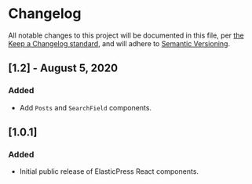 # Changelog

All notable changes to this project will be documented in this file, per [the Keep a Changelog standard](http://keepachangelog.com/), and will adhere to [Semantic Versioning](https://semver.org/spec/v2.0.0.html).

## [1.2] - August 5, 2020
### Added
* Add `Posts` and `SearchField` components.

## [1.0.1]
### Added
- Initial public release of ElasticPress React components.

[Unreleased]: https://github.com/10up/elasticpress-react/compare/trunk...develop
